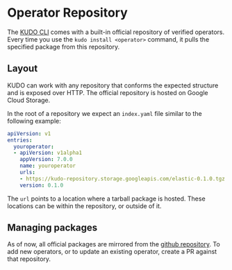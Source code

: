 # Operator Repository

The [KUDO CLI](cli.md) comes with a built-in official repository of verified operators. Every time you use the `kudo install <operator>` command, it pulls the specified package from this repository.

## Layout

KUDO can work with any repository that conforms the expected structure and is exposed over HTTP. The official repository is hosted on Google Cloud Storage.

In the root of a repository we expect an `index.yaml` file similar to the following example:

```yaml
apiVersion: v1
entries:
  youroperator:
  - apiVersion: v1alpha1
    appVersion: 7.0.0
    name: youroperator
    urls:
    - https://kudo-repository.storage.googleapis.com/elastic-0.1.0.tgz
    version: 0.1.0
```

The `url` points to a location where a tarball package is hosted. These locations can be within the repository, or outside of it.

## Managing packages

As of now, all official packages are mirrored from the [github repository](https://github.com/kudobuilder/operators). To add new operators, or to update an existing operator, create a PR against that repository.
